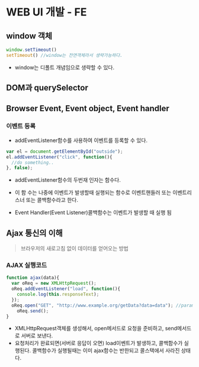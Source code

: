 # WEB UI 개발 - FE



## window 객체

~~~javascript
window.setTimeout()
setTimeout() //window는 전연객체라서 생략가능하다.
~~~

+ window는 디폴트 개념임으로 생략할 수 있다.



## DOM과 querySelector



## Browser Event, Event object, Event handler



### 이벤트 등록

+ addEventListener함수를 사용하여 이벤트를 등록할 수 있다.

~~~javascript
var el = document.getElementById("outside");
el.addEventListener("click", function(){
  //do something..
}, false);
~~~

+ addEventListener함수의 두번재 인자는 함수다. 
+ 이 함 수는 나중에 이벤트가 발생할때 실행되는 함수로 이벤트핸들러 또는 이벤트리스너 또는 콜백함수라고 한다.

+ Event Handler(Event Listener)콜백함수는 이벤트가 발생할 때 실행 됨



## Ajax 통신의 이해

> 브라우저의 새로고침 없이 데이터를 얻어오는 방법



### AJAX 실행코드

~~~javascript
function ajax(data){
  var oReq = new XMLHttpRequest();
  oReq.addEventListener("load", function(){
    console.log(this.responseText);
  });
  oReq.open("GET", "http://www.example.org/getData?data=data"); //parameter를 붙여서 보낼 수 있음
	oReq.send();
}

~~~

+ XMLHttpRequest객체를 생성해서, open메서드로 요청을 준비하고, send메서드로 서버로 보낸다.
+ 요청처리가 완료되면(서버로 응답이 오면) load이벤트가 발생하고, 콜백함수가 실행된다. 콜백함수가 실행될때는 이미 ajax함수는 반한되고 콜스택에서 사라진 상태다.
